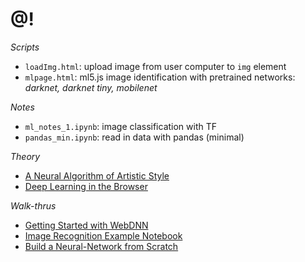 # @!
*Scripts*
* `loadImg.html`: upload image from user computer to `img` element
* `mlpage.html`: ml5.js image identification with pretrained networks: *darknet, darknet tiny, mobilenet* 

*Notes*
* `ml_notes_1.ipynb`: image classification with TF
* `pandas_min.ipynb`: read in data with pandas (minimal)

*Theory*
* <a href=https://arxiv.org/pdf/1508.06576.pdf> A Neural Algorithm of Artistic Style </a>
* <a href=https://arxiv.org/pdf/1901.09388.pdf> Deep Learning in the Browser </a>

*Walk-thrus*
* <a href=https://milhidaka.github.io/webdnn-exercise/> Getting Started with WebDNN</a>
* <a href=https://github.com/MGCodesandStats/image-recognition-with-keras-convolutional-neural-networks/blob/master/.ipynb_checkpoints/keras%20images-checkpoint.ipynb> Image Recognition Example Notebook </a>
* <a href=https://victorzhou.com/blog/intro-to-neural-networks/> Build a Neural-Network from Scratch </a>
